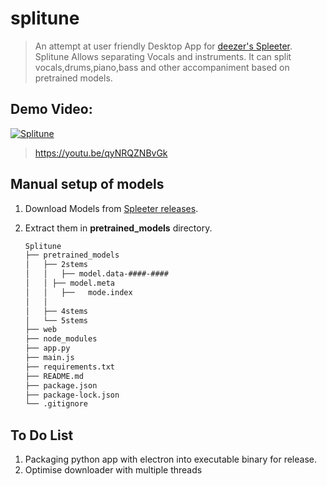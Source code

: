 # splitune
> An attempt at user friendly Desktop App for [deezer's Spleeter](https://github.com/deezer/spleeter). Splitune Allows separating Vocals and instruments. It can split vocals,drums,piano,bass and other accompaniment based on pretrained models.

## Demo Video:
  

  [![Splitune](https://i.imgur.com/s6mzIfM.png)](https://youtu.be/qyNRQZNBvGk "Splitune UI : click to see demo")

  >https://youtu.be/qyNRQZNBvGk

## Manual setup of models
  1. Download Models from [Spleeter releases](https://github.com/deezer/spleeter/releases).
  2. Extract them in **pretrained_models** directory. 

      ```bash
      Splitune
      ├── pretrained_models
      │   ├── 2stems
      │   │   ├── model.data-####-####
      │   │	├── model.meta
      │   │   ├──	mode.index
      │   │
      │   ├── 4stems  
      │   └── 5stems
      ├── web
      ├── node_modules
      ├── app.py
      ├── main.js
      ├── requirements.txt
      ├── README.md
      ├── package.json
      ├── package-lock.json
      └── .gitignore
      ```
              

## To Do List
  1. Packaging python app with electron into executable binary for release.
  2. Optimise downloader with multiple threads
